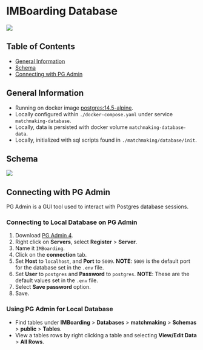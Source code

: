 # IMBoarding Database

<img src="https://user-images.githubusercontent.com/16313579/211710903-d9d949f0-3562-41b2-8aa6-ba0665c37535.PNG">

## Table of Contents
- [General Information](#general-information)
- [Schema](#schema)
- [Connecting with PG Admin](#connecting-with-pg-admin)

## General Information
- Running on docker image [postgres:14.5-alpine](https://hub.docker.com/layers/library/postgres/14.5-alpine/images/sha256-db802f226b620fc0b8adbeca7859eb203c8d3c9ce5d84870fadee05dea8f50ce?context=explore).
- Locally configured within `./docker-compose.yaml` under service `matchmaking-database`.
- Locally, data is persisted with docker volume `matchmaking-database-data`.
- Locally, initialized with sql scripts found in `./matchmaking/database/init`.

## Schema

<img src="https://user-images.githubusercontent.com/16313579/211712933-44fc33f6-3a06-4cdc-a6dc-f3e528e0fa31.PNG">

## Connecting with PG Admin
PG Admin is a GUI tool used to interact with Postgres database sessions.

### Connecting to Local Database on PG Admin

1. Download [PG Admin 4](https://www.pgadmin.org/download/).
2. Right click on **Servers**, select **Register** > **Server**.
3. Name it `IMBoarding`.
4. Click on the **connection** tab.
5. Set **Host** to `localhost`, and **Port** to `5009`. **NOTE**: `5009` is the default port for the database set in the `.env` file.
6. Set **User** to `postgres` and **Password** to `postgres`. **NOTE**: These are the default values set in the `.env` file.
7. Select **Save password** option.
8. Save.

### Using PG Admin for Local Database

- Find tables under **IMBoarding** > **Databases** > **matchmaking** > **Schemas** > **public** > **Tables**.
- View a tables rows by right clicking a table and selecting **View/Edit Data** > **All Rows**.
